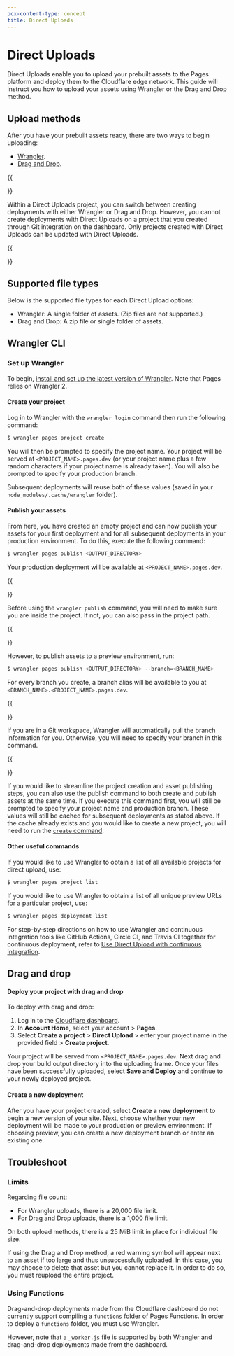 ```yaml
---
pcx-content-type: concept
title: Direct Uploads
---
```


# Direct Uploads

Direct Uploads enable you to upload your prebuilt assets to the Pages platform and deploy them to the Cloudflare edge network. This guide will instruct you how to upload your assets using Wrangler or the Drag and Drop method.

## Upload methods

After you have your prebuilt assets ready, there are two ways to begin uploading: 

* [Wrangler](/pages/platform/direct-upload/#wrangler-cli).
* [Drag and Drop](/pages/platform/direct-upload/#drag-and-drop).

{{<Aside type= "note">}}
  
Within a Direct Uploads project, you can switch between creating deployments with either Wrangler or Drag and Drop. However, you cannot create deployments with Direct Uploads on a project that you created through Git integration on the dashboard. Only projects created with Direct Uploads can be updated with Direct Uploads.

{{</Aside>}}

## Supported file types

Below is the supported file types for each Direct Upload options:
* Wrangler: A single folder of assets. (Zip files are not supported.)
* Drag and Drop: A zip file or single folder of assets.

## Wrangler CLI 

### Set up Wrangler

To begin, [install and set up the latest version of Wrangler](/workers/wrangler/get-started/). Note that Pages relies on Wrangler 2.

#### Create your project

Log in to Wrangler with the `wrangler login` command then run the following command:

```sh
$ wrangler pages project create
```

You will then be prompted to specify the project name. Your project will be served at `<PROJECT_NAME>.pages.dev` (or your project name plus a few random characters if your project name is already taken). You will also be prompted to specify your production branch. 

Subsequent deployments will reuse both of these values (saved in your `node_modules/.cache/wrangler` folder).


#### Publish your assets

From here, you have created an empty project and can now publish your assets for your first deployment and for all subsequent deployments in your production environment. To do this, execute the following command:

```sh
$ wrangler pages publish <OUTPUT_DIRECTORY>
```

Your production deployment will be available at `<PROJECT_NAME>.pages.dev`.
 
{{<Aside type= "note">}}

Before using the `wrangler publish` command, you will need to make sure you are inside the project. If not, you can also pass in the project path. 

{{</Aside>}}
 
However, to publish assets to a preview environment, run: 

```sh
$ wrangler pages publish <OUTPUT_DIRECTORY> --branch=<BRANCH_NAME>
```

For every branch you create, a branch alias will be available to you at `<BRANCH_NAME>.<PROJECT_NAME>.pages.dev`. 

{{<Aside type= "note">}}

If you are in a Git workspace, Wrangler will automatically pull the branch information for you. Otherwise, you will need to specify your branch in this command.

{{</Aside>}}

If you would like to streamline the project creation and asset publishing steps, you can also use the publish command to both create and publish assets at the same time. If you execute this command first, you will still be prompted to specify your project name and production branch. These values will still be cached for subsequent deployments as stated above. If the cache already exists and you would like to create a new project, you will need to run the [`create` command](#create-your-project). 

#### Other useful commands

If you would like to use Wrangler to obtain a list of all available projects for direct upload, use:

```sh
$ wrangler pages project list
```

If you would like to use Wrangler to obtain a list of all unique preview URLs for a particular project, use:

```sh
$ wrangler pages deployment list
```

For step-by-step directions on how to use Wrangler and continuous integration tools like GitHub Actions, Circle CI, and Travis CI together for continuous deployment, refer to [Use Direct Upload with continuous integration](/pages/how-to/use-direct-upload-with-continuous-integration/). 

## Drag and drop

#### Deploy your project with drag and drop

To deploy with drag and drop:

1. Log in to the [Cloudflare dashboard](https://dash.cloudflare.com/login).
2. In **Account Home**, select your account > **Pages**.
3. Select **Create a project** > **Direct Upload** > enter your project name in the provided field > **Create project**. 

Your project will be served from `<PROJECT_NAME>.pages.dev`. Next drag and drop your build output directory into the uploading frame. Once your files have been successfully uploaded, select **Save and Deploy** and continue to your newly deployed project. 

#### Create a new deployment

After you have your project created, select **Create a new deployment** to begin a new version of your site. Next, choose whether your new deployment will be made to your production or preview environment. If choosing preview, you can create a new deployment branch or enter an existing one. 

## Troubleshoot

### Limits

Regarding file count:

* For Wrangler uploads, there is a 20,000 file limit.
* For Drag and Drop uploads, there is a 1,000 file limit.

On both upload methods, there is a 25 MiB limit in place for individual file size. 

If using the Drag and Drop method, a red warning symbol will appear next to an asset if too large and thus unsuccessfully uploaded. In this case, you may choose to delete that asset but you cannot replace it. In order to do so, you must reupload the entire project.

### Using Functions

Drag-and-drop deployments made from the Cloudflare dashboard do not currently support compiling a `functions` folder of Pages Functions. In order to deploy a `functions` folder, you must use Wrangler.

However, note that a `_worker.js` file is supported by both Wrangler and drag-and-drop deployments made from the dashboard.


